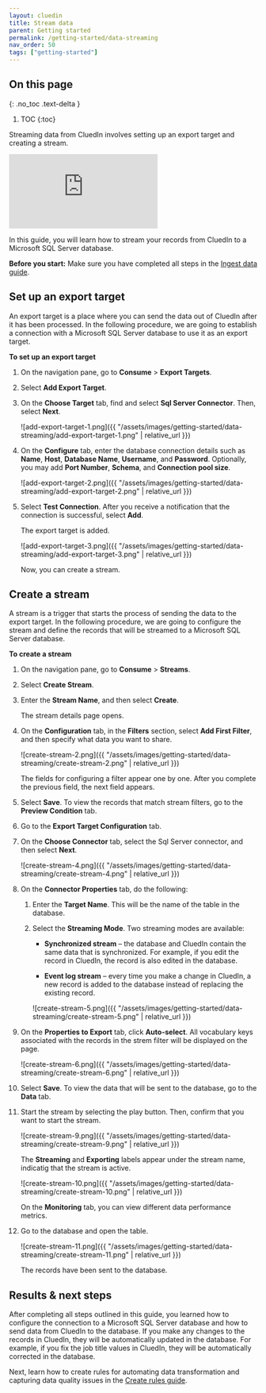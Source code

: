 ```yaml
---
layout: cluedin
title: Stream data
parent: Getting started
permalink: /getting-started/data-streaming
nav_order: 50
tags: ["getting-started"]
---
```

## On this page
{: .no_toc .text-delta }
1. TOC
{:toc}

Streaming data from CluedIn involves setting up an export target and creating a stream.

<div class="videoFrame">
<iframe src="https://player.vimeo.com/video/845327605?badge=0&amp;autopause=0&amp;player_id=0&amp;app_id=58479" frameborder="0" allow="autoplay; fullscreen; picture-in-picture" allowfullscreen title="Getting started with data streaming in CluedIn"></iframe>
</div>

In this guide, you will learn how to stream your records from CluedIn to a Microsoft SQL Server database.

**Before you start:** Make sure you have completed all steps in the [Ingest data guide](/getting-started/data-ingestion).

## Set up an export target

An export target is a place where you can send the data out of CluedIn after it has been processed. In the following procedure, we are going to establish a connection with a Microsoft SQL Server database to use it as an export target.

**To set up an export target**

1. On the navigation pane, go to **Consume** > **Export Targets**.

1. Select **Add Export Target**.

1. On the **Choose Target** tab, find and select **Sql Server Connector**. Then, select **Next**.

    ![add-export-target-1.png]({{ "/assets/images/getting-started/data-streaming/add-export-target-1.png" | relative_url }})

1. On the **Configure** tab, enter the database connection details such as **Name**, **Host**, **Database Name**, **Username**, and **Password**. Optionally, you may add **Port Number**, **Schema**, and **Connection pool size**.

    ![add-export-target-2.png]({{ "/assets/images/getting-started/data-streaming/add-export-target-2.png" | relative_url }})

1. Select **Test Connection**. After you receive a notification that the connection is successful, select **Add**.

    The export target is added.

    ![add-export-target-3.png]({{ "/assets/images/getting-started/data-streaming/add-export-target-3.png" | relative_url }})

    Now, you can create a stream.

## Create a stream

A stream is a trigger that starts the process of sending the data to the export target. In the following procedure, we are going to configure the stream and define the records that will be streamed to a Microsoft SQL Server database.

**To create a stream**

1. On the navigation pane, go to **Consume** > **Streams**. 

1. Select **Create Stream**.

1. Enter the **Stream Name**, and then select **Create**. 

    The stream details page opens.

1. On the **Configuration** tab, in the **Filters** section, select **Add First Filter**, and then specify what data you want to share.

    ![create-stream-2.png]({{ "/assets/images/getting-started/data-streaming/create-stream-2.png" | relative_url }})

    The fields for configuring a filter appear one by one. After you complete the previous field, the next field appears.

1. Select **Save**. To view the records that match stream filters, go to the **Preview Condition** tab.

1. Go to the **Export Target Configuration** tab.

1. On the **Choose Connector** tab, select the Sql Server connector, and then select **Next**.

    ![create-stream-4.png]({{ "/assets/images/getting-started/data-streaming/create-stream-4.png" | relative_url }})  

1. On the **Connector Properties** tab, do the following:

    1. Enter the **Target Name**. This will be the name of the table in the database.
    
    1. Select the **Streaming Mode**. Two streaming modes are available:

        - **Synchronized stream** – the database and CluedIn contain the same data that is synchronized. For example, if you edit the record in CluedIn, the record is also edited in the database. 

        - **Event log stream** – every time you make a change in CluedIn, a new record is added to the database instead of replacing the existing record.

        ![create-stream-5.png]({{ "/assets/images/getting-started/data-streaming/create-stream-5.png" | relative_url }})  

1. On the **Properties to Export** tab, click **Auto-select**. All vocabulary keys associated with the records in the strem filter will be displayed on the page.

    ![create-stream-6.png]({{ "/assets/images/getting-started/data-streaming/create-stream-6.png" | relative_url }})  

1. Select **Save**. To view the data that will be sent to the database, go to the **Data** tab.

1. Start the stream by selecting the play button. Then, confirm that you want to start the stream.

    ![create-stream-9.png]({{ "/assets/images/getting-started/data-streaming/create-stream-9.png" | relative_url }})

    The **Streaming** and **Exporting** labels appear under the stream name, indicatig that the stream is active.

    ![create-stream-10.png]({{ "/assets/images/getting-started/data-streaming/create-stream-10.png" | relative_url }})

    On the **Monitoring** tab, you can view different data performance metrics.

1. Go to the database and open the table.

    ![create-stream-11.png]({{ "/assets/images/getting-started/data-streaming/create-stream-11.png" | relative_url }})  

    The records have been sent to the database.

## Results & next steps

After completing all steps outlined in this guide, you learned how to configure the connection to a Microsoft SQL Server database and how to send data from CluedIn to the database. If you make any changes to the records in CluedIn, they will be automatically updated in the database. For example, if you fix the job title values in CluedIn, they will be automatically corrected in the database.

Next, learn how to create rules for automating data transformation and capturing data quality issues in the [Create rules guide](/getting-started/rule-builder).
